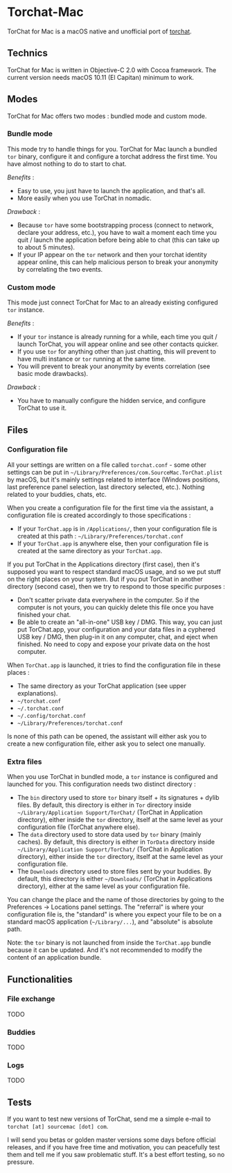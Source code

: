 Torchat-Mac
===========

TorChat for Mac is a macOS native and unofficial port of [torchat](https://github.com/prof7bit/TorChat).


## Technics
TorChat for Mac is written in Objective-C 2.0 with Cocoa framework.
The current version needs macOS 10.11 (El Capitan) minimum to work.


## Modes
TorChat for Mac offers two modes : bundled mode and custom mode.


### Bundle mode
This mode try to handle things for you. TorChat for Mac launch a bundled `tor` binary, configure it and configure a torchat address the first time. You have almost nothing to do to start to chat.

*Benefits* :
- Easy to use, you just have to launch the application, and that's all.
- More easily when you use TorChat in nomadic.

*Drawback* :
- Because `tor` have some bootstrapping process (connect to network, declare your address, etc.), you have to wait a moment each time you quit / launch the application before being able to chat (this can take up to about 5 minutes).
- If your IP appear on the `tor` network and then your torchat identity appear online, this can help malicious person to break your anonymity by correlating the two events.


### Custom mode

This mode just connect TorChat for Mac to an already existing configured `tor` instance.

*Benefits* :
- If your `tor` instance is already running for a while, each time you quit / launch TorChat, you will appear online and see other contacts quicker.
- If you use `tor` for anything other than just chatting, this will prevent to have multi instance or `tor` running at the same time.
- You will prevent to break your anonymity by events correlation (see basic mode drawbacks).

*Drawback* :
- You have to manually configure the hidden service, and configure TorChat to use it.


## Files
### Configuration file

All your settings are written on a file called `torchat.conf` - some other settings can be put in `~/Library/Preferences/com.SourceMac.TorChat.plist` by macOS, but it's mainly settings related to interface (Windows positions, last preference panel selection, last directory selected, etc.). Nothing related to your buddies, chats, etc.

When you create a configuration file for the first time via the assistant, a configuration file is created accordingly to those specifications :
- If your `TorChat.app` is in `/Applications/`, then your configuration file is created at this path : `~/Library/Preferences/torchat.conf`
- If your `TorChat.app` is anywhere else, then your configuration file is created at the same directory as your `TorChat.app`.

If you put TorChat in the Applications directory (first case), then it's supposed you want to respect standard macOS usage, and so we put stuff on the right places on your system. But if you put TorChat in another directory (second case), then we try to respond to those specific purposes :
- Don't scatter private data everywhere in the computer. So if the computer is not yours, you can quickly delete this file once you have finished your chat.
- Be able to create an "all-in-one" USB key / DMG. This way, you can just put TorChat.app, your configuration and your data files in a cyphered USB key / DMG, then plug-in it on any computer, chat, and eject when finished. No need to copy and expose your private data on the host computer.


When `TorChat.app` is launched, it tries to find the configuration file in these places :
- The same directory as your TorChat application (see upper explanations).
- `~/torchat.conf`
- `~/.torchat.conf`
- `~/.config/torchat.conf`
- `~/Library/Preferences/torchat.conf`

Is none of this path can be opened, the assistant will either ask you to create a new configuration file, either ask you to select one manually.


### Extra files

When you use TorChat in bundled mode, a `tor` instance is configured and launched for you. This configuration needs two distinct directory :
- The `bin` directory used to store `tor` binary itself + its signatures + dylib files. By default, this directory is either in `Tor` directory inside `~/Library/Application Support/TorChat/` (TorChat in Application directory), either inside the `tor` directory, itself at the same level as your configuration file (TorChat anywhere else).
- The `data` directory used to store data used by `tor` binary (mainly caches). By default, this directory is either in `TorData` directory inside `~/Library/Application Support/TorChat/` (TorChat in Application directory), either inside the `tor` directory, itself at the same level as your configuration file.
- The `Downloads` directory used to store files sent by your buddies. By default, this directory is either `~/Downloads/` (TorChat in Applications directory), either  at the same level as your configuration file.

You can change the place and the name of those directories by going to the Preferences -> Locations panel settings. The "referral" is where your configuration file is, the "standard" is where you expect your file to be on a standard macOS application (`~/Library/...`), and "absolute" is absolute path.

Note: the `tor` binary is not launched from inside the `TorChat.app` bundle because it can be updated. And it's not recommended to modify the content of an application bundle.


## Functionalities
### File exchange

TODO

### Buddies

TODO

### Logs

TODO



## Tests

If you want to test new versions of TorChat, send me a simple e-mail to `torchat [at] sourcemac [dot] com`.

I will send you betas or golden master versions some days before official releases, and if you have free time and motivation, you can peacefully test them and tell me if you saw problematic stuff. It's a best effort testing, so no pressure.

